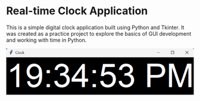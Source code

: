 # Real-time Clock Application

This is a simple digital clock application built using Python and Tkinter. It was created as a practice project to explore the basics of GUI development and working with time in Python.

![Digital Clock Screenshot](clock_example.png)

